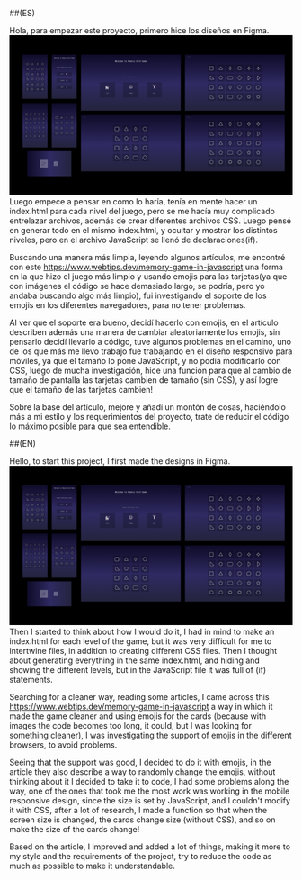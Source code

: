 ##(ES)

Hola, para empezar este proyecto, primero hice los diseños en Figma.
![Screenshot](screenshot.png)
Luego empece a pensar en como lo haría, tenía en mente hacer un index.html para cada nivel del juego, pero se me hacía muy complicado entrelazar archivos, además de crear diferentes archivos CSS.
Luego pensé en generar todo en el mismo index.html, y ocultar y mostrar los distintos niveles, pero en el archivo JavaScript se llenó de declaraciones(if).

Buscando una manera más limpia, leyendo algunos artículos, me encontré con este 
https://www.webtips.dev/memory-game-in-javascript
una forma en la que hizo el juego más limpio y usando emojis para las tarjetas(ya que con imágenes el código se hace demasiado largo, se podría, pero yo andaba buscando algo más limpio), fui investigando el soporte de los emojis en los diferentes navegadores, para no tener problemas.

Al ver que el soporte era bueno, decidí hacerlo con emojis, en el artículo describen además una manera de cambiar aleatoriamente los emojis, sin pensarlo decidí llevarlo a código, tuve algunos problemas en el camino, uno de los que más me llevo trabajo fue trabajando en el diseño responsivo para móviles, ya que el tamaño lo pone JavaScript, y no podía modificarlo con CSS, luego de mucha investigación, hice una función para que al cambio de tamaño de pantalla las tarjetas cambien de tamaño (sin CSS), y así logre que el tamaño de las tarjetas cambien!

Sobre la base del artículo, mejore y añadí un montón de cosas, haciéndolo más a mi estilo y los requerimientos del proyecto,
trate de reducir el código lo máximo posible para que sea entendible.


##(EN)

Hello, to start this project, I first made the designs in Figma.
![Screenshot](screenshot.png)
Then I started to think about how I would do it, I had in mind to make an index.html for each level of the game, but it was very difficult for me to intertwine files, in addition to creating different CSS files.
Then I thought about generating everything in the same index.html, and hiding and showing the different levels, but in the JavaScript file it was full of (if) statements.

Searching for a cleaner way, reading some articles, I came across this
https://www.webtips.dev/memory-game-in-javascript
a way in which it made the game cleaner and using emojis for the cards (because with images the code becomes too long, it could, but I was looking for something cleaner), I was investigating the support of emojis in the different browsers, to avoid problems.

Seeing that the support was good, I decided to do it with emojis, in the article they also describe a way to randomly change the emojis, without thinking about it I decided to take it to code, I had some problems along the way, one of the ones that took me the most work was working in the mobile responsive design, since the size is set by JavaScript, and I couldn't modify it with CSS, after a lot of research, I made a function so that when the screen size is changed, the cards change size (without CSS), and so on make the size of the cards change!

Based on the article, I improved and added a lot of things, making it more to my style and the requirements of the project,
try to reduce the code as much as possible to make it understandable.
